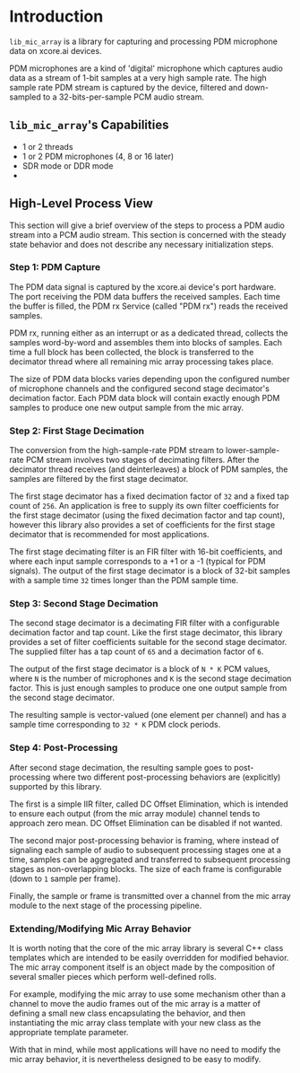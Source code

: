 

# Introduction

`lib_mic_array` is a library for capturing and processing PDM microphone data on
xcore.ai devices.

PDM microphones are a kind of 'digital' microphone which captures audio data as
a stream of 1-bit samples at a very high sample rate. The high sample rate PDM
stream is captured by the device, filtered and down-sampled to a 
32-bits-per-sample PCM audio stream.

## `lib_mic_array`'s Capabilities

* 1 or 2 threads
* 1 or 2 PDM microphones (4, 8 or 16 later)
* SDR mode or DDR mode
* 

## High-Level Process View

This section will give a brief overview of the steps to process a PDM audio 
stream into a PCM audio stream. This section is concerned with the steady state
behavior and does not describe any necessary initialization steps.

### Step 1: PDM Capture

The PDM data signal is captured by the xcore.ai device's port hardware. The port
receiving the PDM data buffers the received samples. Each time the buffer is 
filled, the PDM rx Service (called "PDM rx") reads the received samples.

PDM rx, running either as an interrupt or as a dedicated thread, collects the 
samples word-by-word and assembles them into blocks of samples. Each time a full
block has been collected, the block is transferred to the decimator thread where
all remaining mic array processing takes place.

The size of PDM data blocks varies depending upon the configured number of 
microphone channels and the configured second stage decimator's decimation 
factor. Each PDM data block will contain exactly enough PDM samples to produce
one new output sample from the mic array.

### Step 2: First Stage Decimation

The conversion from the high-sample-rate PDM stream to lower-sample-rate PCM 
stream involves two stages of decimating filters. After the decimator thread 
receives (and deinterleaves) a block of PDM samples, the samples are filtered 
by the first stage decimator.

The first stage decimator has a fixed decimation factor of `32` and a fixed 
tap count of `256`. An application is free to supply its own filter coefficients 
for the first stage decimator (using the fixed decimation factor and tap count), 
however this library also provides a set of coefficients for the first stage
decimator that is recommended for most applications.

The first stage decimating filter is an FIR filter with 16-bit coefficients, and
where each input sample corresponds to a +1 or a -1 (typical for PDM signals). 
The output of the first stage decimator is a block of 32-bit samples with a 
sample time `32` times longer than the PDM sample time.

### Step 3: Second Stage Decimation

The second stage decimator is a decimating FIR filter with a configurable 
decimation factor and tap count. Like the first stage decimator, this library
provides a set of filter coefficients suitable for the second stage decimator.
The supplied filter has a tap count of `65` and a decimation factor of `6`.

The output of the first stage decimator is a block of `N * K` PCM values, where
`N` is the number of microphones and `K` is the second stage decimation factor.
This is just enough samples to produce one one output sample from the second
stage decimator.

The resulting sample is vector-valued (one element per channel) and has a sample 
time corresponding to `32 * K` PDM clock periods.

### Step 4: Post-Processing

After second stage decimation, the resulting sample goes to post-processing 
where two different post-processing behaviors are (explicitly) supported by this
library.

The first is a simple IIR filter, called DC Offset Elimination, which is 
intended to ensure each output (from the mic array module) channel tends to
approach zero mean. DC Offset Elimination can be disabled if not wanted.

The second major post-processing behavior is framing, where instead of signaling
each sample of audio to subsequent processing stages one at a time, samples can
be aggregated and transferred to subsequent processing stages as non-overlapping
blocks. The size of each frame is configurable (down to `1` sample per frame).

Finally, the sample or frame is transmitted over a channel from the mic array 
module to the next stage of the processing pipeline.

### Extending/Modifying Mic Array Behavior

It is worth noting that the core of the mic array library is several C++ class 
templates which are intended to be easily overridden for modified behavior. The
mic array component itself is an object made by the composition of several
smaller pieces which perform well-defined rolls.

For example, modifying the mic array to use some mechanism other than a channel
to move the audio frames out of the mic array is a matter of defining a small
new class encapsulating the behavior, and then instantiating the mic array class
template with your new class as the appropriate template parameter.

With that in mind, while most applications will have no need to modify the 
mic array behavior, it is nevertheless designed to be easy to modify.